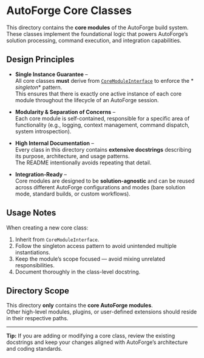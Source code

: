 # AutoForge Core Classes

This directory contains the **core modules** of the AutoForge build system.  
These classes implement the foundational logic that powers AutoForge’s solution processing, command execution, and
integration capabilities.

## Design Principles

- **Single Instance Guarantee** –  
  All core classes **must** derive from [`CoreModuleInterface`](./interfaces/core_module_interface.py) to enforce the *
  *singleton** pattern.  
  This ensures that there is exactly one active instance of each core module throughout the lifecycle of an AutoForge
  session.

- **Modularity & Separation of Concerns** –  
  Each core module is self-contained, responsible for a specific area of functionality (e.g., logging, context
  management, command dispatch, system introspection).

- **High Internal Documentation** –  
  Every class in this directory contains **extensive docstrings** describing its purpose, architecture, and usage
  patterns.  
  The README intentionally avoids repeating that detail.

- **Integration-Ready** –  
  Core modules are designed to be **solution-agnostic** and can be reused across different AutoForge configurations and
  modes (bare solution mode, standard builds, or custom workflows).

## Usage Notes

When creating a new core class:

1. Inherit from `CoreModuleInterface`.
2. Follow the singleton access pattern to avoid unintended multiple instantiations.
3. Keep the module’s scope focused — avoid mixing unrelated responsibilities.
4. Document thoroughly in the class-level docstring.

## Directory Scope

This directory **only** contains the **core AutoForge modules**.  
Other high-level modules, plugins, or user-defined extensions should reside in their respective paths.

---

**Tip:** If you are adding or modifying a core class, review the existing docstrings and keep your changes aligned with
AutoForge’s architecture and coding standards.

